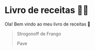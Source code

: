 # Livro de receitas :man_cook:

Ola! Bem vindo ao meu livro de receitas :wave:

> Strogonoff de Frango
>
> Pave
